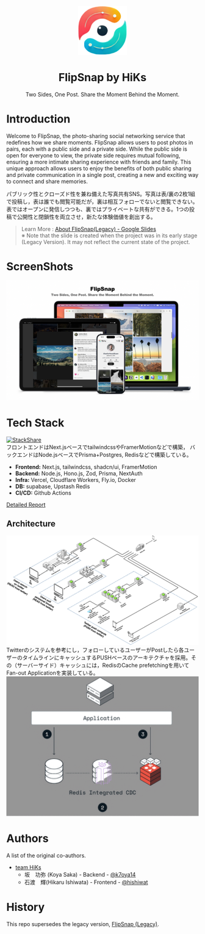 <p align="center">
    <img src="assets/logo.png" height="128"/>
    <h1 align="center">FlipSnap by HiKs</h1>
    <p align="center">
    Two Sides, One Post. Share the Moment Behind the Moment.
    </p>
</p>

# Introduction
Welcome to FlipSnap, the photo-sharing social networking service that redefines how we share moments. FlipSnap allows users to post photos in pairs, each with a public side and a private side. While the public side is open for everyone to view, the private side requires mutual following, ensuring a more intimate sharing experience with friends and family. This unique approach allows users to enjoy the benefits of both public sharing and private communication in a single post, creating a new and exciting way to connect and share memories.

パブリック性とクローズド性を兼ね備えた写真共有SNS。写真は表/裏の2枚1組で投稿し，表は誰でも閲覧可能だが，裏は相互フォローでないと閲覧できない。表ではオープンに発信しつつも、裏ではプライベートな共有ができる。1つの投稿で公開性と閉鎖性を両立させ，新たな体験価値を創出する。

> Learn More : [About FlipSnap(Legacy) - Google Slides](https://docs.google.com/presentation/d/1nT-R3LLSaJre9aVunzU5bDOaMUMVbk9CG3p1ibkhiO8/edit?usp=sharing) </br>
> ※ Note that the slide is created when the project was in its early stage (Legacy Version). It may not reflect the current state of the project.

# ScreenShots
![Screenshot](assets/Screenshot.jpg)

# Tech Stack
[![StackShare](http://img.shields.io/badge/tech-stack-0690fa.svg?style=flat)](https://stackshare.io/k7oya14/flipsnap)</br>
フロントエンドはNext.jsベースでtailwindcssやFramerMotionなどで構築，
バックエンドはNode.jsベースでPrisma+Postgres, Redisなどで構築している。

- **Frontend:** Next.js, tailwindcss, shadcn/ui, FramerMotion
- **Backend:** Node.js, Hono.js, Zod, Prisma, NextAuth
- **Infra:** Vercel, Cloudflare Workers, Fly.io, Docker
- **DB:** supabase, Upstash Redis
- **CI/CD:** Github Actions

[Detailed Report](./techstack.md)

## Architecture
![Twitter Architecture](assets/Twitter-architecture.png)
Twitterのシステムを参考にし，フォローしているユーザーがPostしたら各ユーザーのタイムラインにキャッシュするPUSHベースのアーキテクチャを採用。その（サーバーサイド）キャッシュには，RedisのCache prefetchingを用いてFan-out Applicationを実装している。
![redis Cache prefetching](assets/redis-CachePrefetching.jpg)

# Authors
A list of the original co-authors.
- [team HiKs](https://github.com/team-hiks)
    - 坂　功弥 (Koya Saka) - Backend - [@k7oya14](https://github.com/k7oya14)
    - 石渡　輝(Hikaru Ishiwata) - Frontend - [@hishiwat](https://github.com/hishiwat)

# History
This repo supersedes the legacy version, [FlipSnap (Legacy)](https://github.com/k7oya14/flipsnap-legacy).
